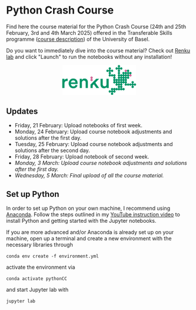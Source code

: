 # Python Crash Course

Find here the course material for the Python Crash Course (24th and 25th February, 3rd and 4th March 2025) offered in the Transferable Skills programme ([course description](https://fortbildung.unibas.ch/courses/organizer/scientific-tools/python-crash-course-for-beginners-300499)) of the University of Basel.

Do you want to immediately dive into the course material? Check out [Renku lab](https://renkulab.io/v2/projects/samarinm/python-crash-course) and click "Launch" to run the notebooks without any installation!

<p align="center">
    <a href="https://renkulab.io/v2/projects/samarinm/python-crash-course">
        <img src="Notebooks/images/renku.jpg" alt="Description of Image" width="200" class="center-img">
    </a>
</p>

## Updates

* Friday, 21 February: Upload notebooks of first week.
* Monday, 24 February: Upload course notebook adjustments and solutions after the first day.
* Tuesday, 25 February: Upload course notebook adjustments and solutions after the second day.
* Friday, 28 February: Upload notebook of second week.
* *Monday, 3 March: Upload course notebook adjustments and solutions after the first day.*
* *Wednesday, 5 March: Final upload of all the course material.*

## Set up Python

In order to set up Python on your own machine, I recommend using [Anaconda](https://www.anaconda.com/products/individual). Follow the steps outlined in my [YouTube instruction video](https://youtu.be/-RJnYbxVZTg) to install Python and getting started with the Jupyter notebooks.

If you are more advanced and/or Anaconda is already set up on your machine, open up a terminal and create a new environment with the necessary libraries through

```
conda env create -f environment.yml
``` 

activate the environment via

```
conda activate pythonCC
``` 

and start Jupyter lab with

```
jupyter lab
``` 
